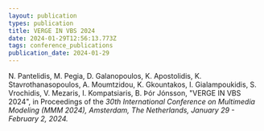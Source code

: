 ```yaml
---
layout: publication
types: publication
title: VERGE IN VBS 2024
date: 2024-01-29T12:56:13.773Z
tags: conference_publications
publication_date: 2024-01-29
---
```

<!--StartFragment-->

N. Pantelidis, M. Pegia, D. Galanopoulos, K. Apostolidis, K. Stavrothanasopoulos, A. Moumtzidou, K. Gkountakos, I. Gialampoukidis, S. Vrochidis, V. Mezaris, I. Kompatsiaris, B. Þór Jónsson, "VERGE IN VBS 2024", in Proceedings of the *30th International Conference on Multimedia Modeling (MMM 2024), Amsterdam, The Netherlands, January 29 - February 2, 2024.*

<!--EndFragment-->